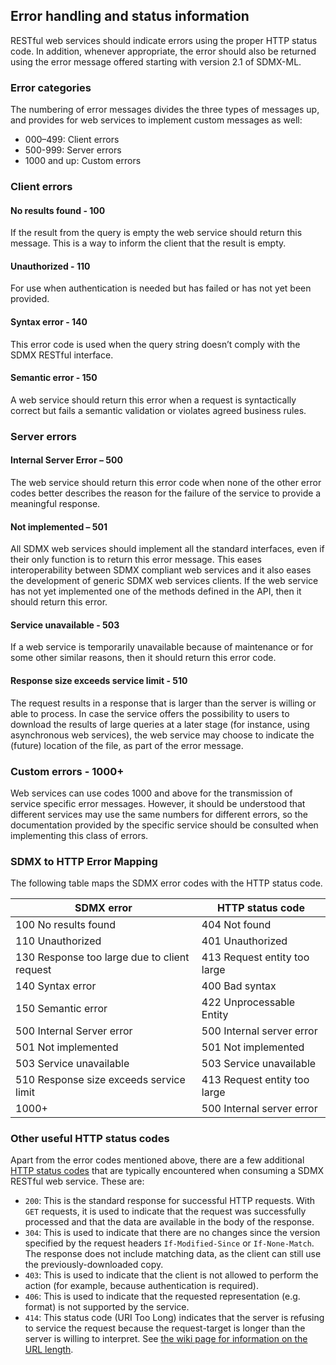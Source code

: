 ## Error handling and status information

RESTful web services should indicate errors using the proper HTTP status code. In addition, whenever appropriate, the error should also be returned using the error message offered starting with version 2.1 of SDMX-ML.

### Error categories

The numbering of error messages divides the three types of messages up, and provides for web services to implement custom messages as well:

- 000–499: Client errors
- 500-999: Server errors
- 1000 and up: Custom errors

### Client errors

#### No results found - 100

If the result from the query is empty the web service should return this message. This is a way to inform the client that the result is empty.

#### Unauthorized - 110

For use when authentication is needed but has failed or has not yet been provided.

#### Syntax error - 140

This error code is used when the query string doesn’t comply with the SDMX RESTful interface.

#### Semantic error - 150

A web service should return this error when a request is syntactically correct but fails a semantic validation or violates agreed business rules.

### Server errors

#### Internal Server Error – 500

The web service should return this error code when none of the other error codes better describes the reason for the failure of the service to provide a meaningful response.

#### Not implemented – 501

All SDMX web services should implement all the standard interfaces, even if their only function is to return this error message. This eases interoperability between SDMX compliant web services and it also eases the development of generic SDMX web services clients. If the web service has not yet implemented one of the methods defined in the API, then it should return this error.

#### Service unavailable - 503

If a web service is temporarily unavailable because of maintenance or for some other similar reasons, then it should return this error code.

#### Response size exceeds service limit - 510

The request results in a response that is larger than the server is willing or able to process. In case the service offers the possibility to users to download the results of large queries at a later stage (for instance, using asynchronous web services), the web service may choose to indicate the (future) location of the file, as part of the error message. 

### Custom errors - 1000+

Web services can use codes 1000 and above for the transmission of service specific error messages. However, it should be understood that different services may use the same numbers for different errors, so the documentation provided by the specific service should be consulted when implementing this class of errors.

### SDMX to HTTP Error Mapping

The following table maps the SDMX error codes with the HTTP status code.

SDMX error | HTTP status code
---|---
100 No results found | 404 Not found
110 Unauthorized | 401 Unauthorized
130 Response too large due to client request | 413 Request entity too large
140 Syntax error | 400 Bad syntax
150 Semantic error | 422 Unprocessable Entity
500 Internal Server error | 500 Internal server error
501 Not implemented | 501 Not implemented
503 Service unavailable | 503 Service unavailable
510 Response size exceeds service limit | 413 Request entity too large
1000+ | 500 Internal server error

### Other useful HTTP status codes

Apart from the error codes mentioned above, there are a few additional [HTTP status codes](https://en.wikipedia.org/wiki/List_of_HTTP_status_codes) that are typically encountered when consuming a SDMX RESTful web service. These are:

- `200`: This is the standard response for successful HTTP requests. With `GET` requests, it is used to indicate that the request was successfully processed and that the data are available in the body of the response.
- `304`: This is used to indicate that there are no changes since the version specified by the request headers `If-Modified-Since` or `If-None-Match`. The response does not include matching data, as the client can still use the previously-downloaded copy.
- `403`: This is used to indicate that the client is not allowed to perform the action (for example, because authentication is required).
- `406`: This is used to indicate that the requested representation (e.g. format) is not supported by the service.
- `414`: This status code (URI Too Long) indicates that the server is refusing to service the request because the request-target is longer than the server is willing to interpret. See [the wiki page for information on the URL length](https://github.com/sdmx-twg/sdmx-rest/wiki/URL-length-in-REST).
